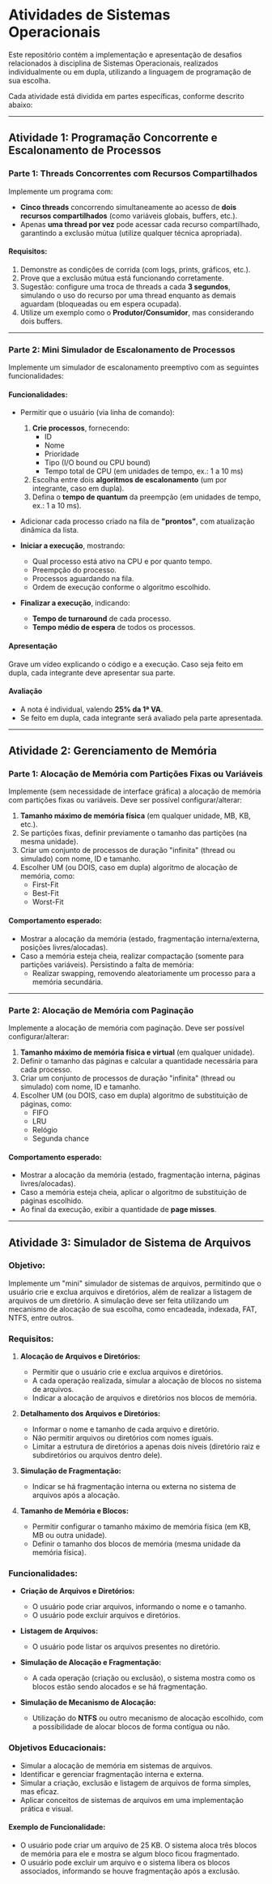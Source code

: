 # Atividades de Sistemas Operacionais  

Este repositório contém a implementação e apresentação de desafios relacionados à disciplina de Sistemas Operacionais, realizados individualmente ou em dupla, utilizando a linguagem de programação de sua escolha.  

Cada atividade está dividida em partes específicas, conforme descrito abaixo:  

---

## **Atividade 1: Programação Concorrente e Escalonamento de Processos**  

### **Parte 1: Threads Concorrentes com Recursos Compartilhados**  

Implemente um programa com:  
- **Cinco threads** concorrendo simultaneamente ao acesso de **dois recursos compartilhados** (como variáveis globais, buffers, etc.).  
- Apenas **uma thread por vez** pode acessar cada recurso compartilhado, garantindo a exclusão mútua (utilize qualquer técnica apropriada).  

#### **Requisitos**:  
1. Demonstre as condições de corrida (com logs, prints, gráficos, etc.).  
2. Prove que a exclusão mútua está funcionando corretamente.  
3. Sugestão: configure uma troca de threads a cada **3 segundos**, simulando o uso do recurso por uma thread enquanto as demais aguardam (bloqueadas ou em espera ocupada).  
4. Utilize um exemplo como o **Produtor/Consumidor**, mas considerando dois buffers.  

---

### **Parte 2: Mini Simulador de Escalonamento de Processos**  

Implemente um simulador de escalonamento preemptivo com as seguintes funcionalidades:  

#### **Funcionalidades**:  
- Permitir que o usuário (via linha de comando):  
  1. **Crie processos**, fornecendo:  
     - ID  
     - Nome  
     - Prioridade  
     - Tipo (I/O bound ou CPU bound)  
     - Tempo total de CPU (em unidades de tempo, ex.: 1 a 10 ms)  
  2. Escolha entre dois **algoritmos de escalonamento** (um por integrante, caso em dupla).  
  3. Defina o **tempo de quantum** da preempção (em unidades de tempo, ex.: 1 a 10 ms).  

- Adicionar cada processo criado na fila de **"prontos"**, com atualização dinâmica da lista.  
- **Iniciar a execução**, mostrando:  
  - Qual processo está ativo na CPU e por quanto tempo.  
  - Preempção do processo.  
  - Processos aguardando na fila.  
  - Ordem de execução conforme o algoritmo escolhido.  
- **Finalizar a execução**, indicando:  
  - **Tempo de turnaround** de cada processo.  
  - **Tempo médio de espera** de todos os processos.  

#### **Apresentação**  
Grave um vídeo explicando o código e a execução. Caso seja feito em dupla, cada integrante deve apresentar sua parte.  

#### **Avaliação**  
- A nota é individual, valendo **25% da 1ª VA**.  
- Se feito em dupla, cada integrante será avaliado pela parte apresentada.  

---

## **Atividade 2: Gerenciamento de Memória**  

### **Parte 1: Alocação de Memória com Partições Fixas ou Variáveis**  

Implemente (sem necessidade de interface gráfica) a alocação de memória com partições fixas ou variáveis. Deve ser possível configurar/alterar:  
1. **Tamanho máximo de memória física** (em qualquer unidade, MB, KB, etc.).  
2. Se partições fixas, definir previamente o tamanho das partições (na mesma unidade).  
3. Criar um conjunto de processos de duração "infinita" (thread ou simulado) com nome, ID e tamanho.  
4. Escolher UM (ou DOIS, caso em dupla) algoritmo de alocação de memória, como:  
   - First-Fit  
   - Best-Fit  
   - Worst-Fit  

#### **Comportamento esperado**:  
- Mostrar a alocação da memória (estado, fragmentação interna/externa, posições livres/alocadas).  
- Caso a memória esteja cheia, realizar compactação (somente para partições variáveis). Persistindo a falta de memória:  
  - Realizar swapping, removendo aleatoriamente um processo para a memória secundária.  

---

### **Parte 2: Alocação de Memória com Paginação**  

Implemente a alocação de memória com paginação. Deve ser possível configurar/alterar:  
1. **Tamanho máximo de memória física e virtual** (em qualquer unidade).  
2. Definir o tamanho das páginas e calcular a quantidade necessária para cada processo.  
3. Criar um conjunto de processos de duração "infinita" (thread ou simulado) com nome, ID e tamanho.  
4. Escolher UM (ou DOIS, caso em dupla) algoritmo de substituição de páginas, como:  
   - FIFO  
   - LRU  
   - Relógio  
   - Segunda chance  

#### **Comportamento esperado**:  
- Mostrar a alocação da memória (estado, fragmentação interna, páginas livres/alocadas).  
- Caso a memória esteja cheia, aplicar o algoritmo de substituição de páginas escolhido.  
- Ao final da execução, exibir a quantidade de **page misses**.  

---

## **Atividade 3: Simulador de Sistema de Arquivos**  

### **Objetivo:**
Implemente um "mini" simulador de sistemas de arquivos, permitindo que o usuário crie e exclua arquivos e diretórios, além de realizar a listagem de arquivos de um diretório. A simulação deve ser feita utilizando um mecanismo de alocação de sua escolha, como encadeada, indexada, FAT, NTFS, entre outros.

### **Requisitos:**
1. **Alocação de Arquivos e Diretórios:**
   - Permitir que o usuário crie e exclua arquivos e diretórios.
   - A cada operação realizada, simular a alocação de blocos no sistema de arquivos.
   - Indicar a alocação de arquivos e diretórios nos blocos de memória.

2. **Detalhamento dos Arquivos e Diretórios:**
   - Informar o nome e tamanho de cada arquivo e diretório.
   - Não permitir arquivos ou diretórios com nomes iguais.
   - Limitar a estrutura de diretórios a apenas dois níveis (diretório raiz e subdiretórios ou arquivos dentro dele).

3. **Simulação de Fragmentação:**
   - Indicar se há fragmentação interna ou externa no sistema de arquivos após a alocação.

4. **Tamanho de Memória e Blocos:**
   - Permitir configurar o tamanho máximo de memória física (em KB, MB ou outra unidade).
   - Definir o tamanho dos blocos de memória (mesma unidade da memória física).

### **Funcionalidades:**
- **Criação de Arquivos e Diretórios:**
   - O usuário pode criar arquivos, informando o nome e o tamanho.
   - O usuário pode excluir arquivos e diretórios.
   
- **Listagem de Arquivos:**
   - O usuário pode listar os arquivos presentes no diretório.
   
- **Simulação de Alocação e Fragmentação:**
   - A cada operação (criação ou exclusão), o sistema mostra como os blocos estão sendo alocados e se há fragmentação.
   
- **Simulação de Mecanismo de Alocação:**
   - Utilização do **NTFS** ou outro mecanismo de alocação escolhido, com a possibilidade de alocar blocos de forma contígua ou não.

### **Objetivos Educacionais:**
- Simular a alocação de memória em sistemas de arquivos.
- Identificar e gerenciar fragmentação interna e externa.
- Simular a criação, exclusão e listagem de arquivos de forma simples, mas eficaz.
- Aplicar conceitos de sistemas de arquivos em uma implementação prática e visual.

#### **Exemplo de Funcionalidade:**
- O usuário pode criar um arquivo de 25 KB. O sistema aloca três blocos de memória para ele e mostra se algum bloco ficou fragmentado.
- O usuário pode excluir um arquivo e o sistema libera os blocos associados, informando se houve fragmentação após a exclusão.

